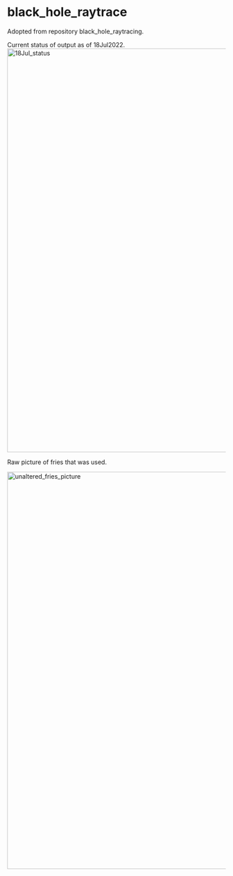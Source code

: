 # black_hole_raytrace

Adopted from repository black_hole_raytracing.

Current status of output as of 18Jul2022.
<img width="930" alt="18Jul_status" src="https://user-images.githubusercontent.com/37377528/179635102-ab012fe9-85f3-4363-85af-3651dc3d4846.png">


Raw picture of fries that was used.

<img width="915" alt="unaltered_fries_picture" src="https://user-images.githubusercontent.com/37377528/179635042-0877eeb5-e1a3-449d-af8f-aa204bfec9b9.png">
